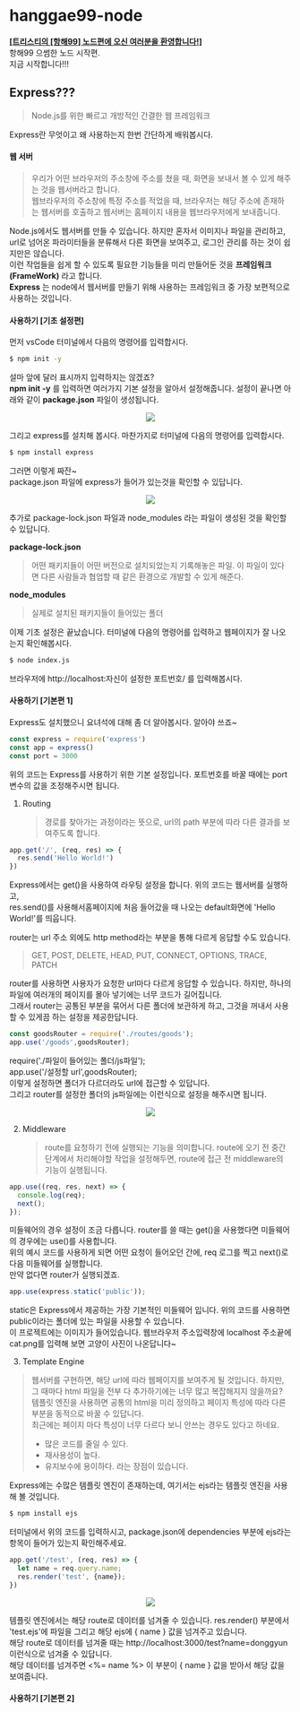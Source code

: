 # hanggae99-node  
[**[트리스티의 [항해99] 노드편에 오신 여러분을 환영합니다!]**](https://tristy.tistory.com/)  
항해99 으썸한 노드 시작편.  
지금 시작합니다!!!  

Express???  
------------
> Node.js를 위한 빠르고 개방적인 간결한 웹 프레임워크  

Express란 무엇이고 왜 사용하는지 한번 간단하게 배워봅시다.  

#### 웹 서버
> 우리가 어떤 브라우저의 주소창에 주소를 쳤을 때, 화면을 보내서 볼 수 있게 해주는 것을 웹서버라고 합니다.  
> 웹브라우저의 주소창에 특정 주소를 적었을 때, 브라우저는 해당 주소에 존재하는 웹서버를 호출하고 웹서버는 홈페이지 내용을 웹브라우저에게 보내줍니다.  

Node.js에서도 웹서버를 만들 수 있습니다. 하지만 혼자서 이미지나 파일을 관리하고, url로 넘어온 파라미터들을 분류해서 다른 화면을 보여주고, 로그인 관리를 하는 것이 쉽지만은 않습니다.  
이런 작업들을 쉽게 할 수 있도록 필요한 기능들을 미리 만들어둔 것을 **프레임워크(FrameWork)** 라고 합니다.  
**Express** 는 node에서 웹서버를 만들기 위해 사용하는 프레임워크 중 가장 보편적으로 사용하는 것입니다.


#### 사용하기 [기초 설정편]

먼저 vsCode 터미널에서 다음의 명령어를 입력합시다.  

```bash
$ npm init -y
```  

설마 앞에 달러 표시까지 입력하지는 않겠죠?  
**npm init -y** 를 입력하면 여러가지 기본 설정을 알아서 설정해줍니다. 설정이 끝나면 아래와 같이 **package.json** 파일이 생성됩니다.

<p align="center"><img src="https://user-images.githubusercontent.com/52685665/111860518-61d8f500-898b-11eb-9b00-a1ce0d95c901.png"></p>



그리고 express를 설치해 봅시다. 마찬가지로 터미널에 다음의 명령어를 입력합시다.  
```bash
$ npm install express
```  

그러면 이렇게 짜잔~  
package.json 파일에 express가 들어가 있는것을 확인할 수 있답니다.
<p align="center"><img src="https://user-images.githubusercontent.com/52685665/111860644-3d314d00-898c-11eb-94d7-4d9dac6fc618.png"></p>

추가로 package-lock.json 파일과 node_modules 라는 파일이 생성된 것을 확인할 수 있답니다.  


**package-lock.json**
> 어떤 패키지들이 어떤 버전으로 설치되었는지 기록해놓은 파일. 이 파일이 있다면 다른 사람들과 협업할 때 같은 환경으로 개발할 수 있게 해준다.  

**node_modules**
> 실제로 설치된 패키지들이 들어있는 폴더

이제 기초 설정은 끝났습니다. 터미널에 다음의 명령어를 입력하고 웹페이지가 잘 나오는지 확인해봅시다.
```bash
$ node index.js
```  
브라우저에 http://localhost:자신이 설정한 포트번호/ 를 입력해봅시다.



#### 사용하기 [기본편 1]  
Express도 설치했으니 요녀석에 대해 좀 더 알아봅시다. 알아야 쓰죠~  

```javascript
const express = require('express')
const app = express()
const port = 3000
```  
위의 코드는 Express를 사용하기 위한 기본 설정입니다. 포트번호를 바꿀 때에는 port 변수의 값을 조정해주시면 됩니다.  


1. Routing
   > 경로를 찾아가는 과정이라는 뜻으로, url의 path 부분에 따라 다른 결과를 보여주도록 합니다.

```javascript
app.get('/', (req, res) => {
  res.send('Hello World!')
})
```  
Express에서는 get()을 사용하여 라우팅 설정을 합니다. 위의 코드는 웹서버를 실행하고,  
res.send()를 사용해서홈페이지에 처음 들어갔을 때 나오는 default화면에 'Hello World!'를 띄웁니다.  

router는 url 주소 외에도 http method라는 부분을 통해 다르게 응답할 수도 있습니다.
> GET, POST, DELETE, HEAD, PUT, CONNECT, OPTIONS, TRACE, PATCH


router를 사용하면 사용자가 요청한 url마다 다르게 응답할 수 있습니다. 하지만, 하나의 파일에 여러개의 페이지를 몰아 넣기에는 너무 코드가 길어집니다.  
그래서 router는 공통된 부분을 묶어서 다른 폴더에 보관하게 하고, 그것을 꺼내서 사용할 수 있게끔 하는 설정을 제공한답니다.  

```javascript
const goodsRouter = require('./routes/goods');
app.use('/goods',goodsRouter);
```
require('./파일이 들어있는 폴더/js파일');  
app.use('/설정할 url',goodsRouter);  
이렇게 설정하면 폴더가 다르더라도 url에 접근할 수 있답니다.  
그리고 router를 설정한 폴더의 js파일에는 이런식으로 설정을 해주시면 됩니다.  

<p align="center"><img src="https://user-images.githubusercontent.com/52685665/111861526-648b1880-8992-11eb-9ff4-4547b0e55b08.png"></p>

2. Middleware
   > route를 요청하기 전에 실행되는 기능을 의미합니다.  route에 오기 전 중간단계에서 처리해야할 작업을 설정해두면, route에 접근 전 middleware의 기능이 실행됩니다.

```javascript
app.use((req, res, next) => {
  console.log(req);
  next();
});
```
미들웨어의 경우 설정이 조금 다릅니다. router를 쓸 때는 get()을 사용했다면 미들웨어의 경우에는 use()를 사용합니다.  
위의 예시 코드를 사용하게 되면 어떤 요청이 들어오던 간에, req 로그를 찍고 next()로 다음 미들웨어를 실행합니다.  
만약 없다면 router가 실행되겠죠.  

```javascript
app.use(express.static('public'));
```

static은 Express에서 제공하는 가장 기본적인 미들웨어 입니다. 위의 코드를 사용하면 public이라는 폴더에 있는 파일을 사용할 수 있습니다.  
이 프로젝트에는 이미지가 들어있습니다. 웹브라우저 주소입력창에 localhost 주소끝에 cat.png를 입력해 보면 고양이 사진이 나온답니다~  



3. Template Engine
  > 웹서버를 구현하면, 해당 url에 따라 웹페이지를 보여주게 될 것입니다. 하지만, 그 때마다 html 파일을 전부 다 추가하기에는 너무 많고 복잡해지지 않을까요?  
  > 템플릿 엔진을 사용하면 공통의 html을 미리 정의하고 페이지 특성에 따라 다른 부분을 동적으로 바꿀 수 있답니다.  
  > 최근에는 페이지 마다 특성이 너무 다르다 보니 안쓰는 경우도 있다고 하네요.  
  > 
  > - 많은 코드를 줄일 수 있다.
  > - 재사용성이 높다.
  > - 유지보수에 용이하다.
  > 라는 장점이 있습니다.

Express에는 수많은 템플릿 엔진이 존재하는데, 여기서는 ejs라는 템플릿 엔진을 사용해 볼 것입니다.   
```javascript
$ npm install ejs
```

터미널에서 위의 코드를 입력하시고, package.json에 dependencies 부분에 ejs라는 항목이 들어가 있는지 확인해주세요.  


```javascript
app.get('/test', (req, res) => {
  let name = req.query.name;
  res.render('test', {name});
})
```
<p align="center"><img src="https://user-images.githubusercontent.com/52685665/111862223-47a51400-8997-11eb-8344-9ec4f57c4e29.png"></p>


템플릿 엔진에서는 해당 route로 데이터를 넘겨줄 수 있습니다. res.render() 부분에서 'test.ejs'에 파일을 그리고 해당 ejs에 { name } 값을 넘겨주고 있습니다.  
해당 route로 데이터를 넘겨줄 때는 http://localhost:3000/test?name=donggyun 이런식으로 넘겨줄 수 있답니다.  
해당 데이터를 넘겨주면 <%= name %> 이 부분이 { name } 값을 받아서 해당 값을 보여줍니다.  



#### 사용하기 [기본편 2] 










